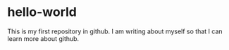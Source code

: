 # hello-world
This is my first repository in github.
I am writing about myself so that I can learn more about github.
